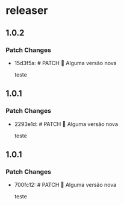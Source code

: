 # releaser

## 1.0.2

### Patch Changes

- 15d3f5a: # PATCH 🎇 Alguma versão nova

  teste

## 1.0.1

### Patch Changes

- 2293e1d: # PATCH 🎇 Alguma versão nova

  teste

## 1.0.1

### Patch Changes

- 700fc12: # PATCH 🎇 Alguma versão nova

  teste
